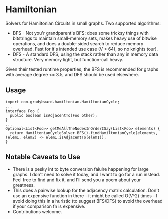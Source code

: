 # Hamiltonian

Solvers for Hamiltonian Circuits in small graphs. Two supported algorithms:

* BFS - Not you'r grandparent's BFS: does some tricksy things with bitstrings to maintain small-memory sets, makes heavy use of bitwise operations, and does a double-sided search to reduce memory overhead. Fast for it's intended use case (V < 64), so no knights tour).
* DFS - A standard DFS, using the stack rather than any in memory data structure. Very memory light, but function-call heavy.

Given their tested runtime properties, the BFS is recommended for graphs with average degree <= 3.5, and DFS should be used elsewhere.

## Usage

```
import com.gradybward.hamiltonian.HamiltonianCycle;
...
interface Foo {
  public boolean isAdjacentTo(Foo other);
}
...
Optional<List<Foo>> getMeAllTheNodesInOrderISay(List<Foo> elements) {
  return HamiltonianCycleSolver.BFS().findHamiltonianCycle(elements, (elem1, elem2) -> elem1.isAdjacentTo(elem1));
}
```

## Notable Caveats to Use

* There is a pesky int to byte conversion faiulre happening for large graphs. I don't need to solve it today, and I want to go for a run instead. Feel free to find and fix it, and I'll send you a poem about your greatness.
* This does a pairwise lookup for the adjacency matrix calculation. Don't use an expensive function in there - it might be called O(V^2) times - I avoid doing this in a huristic (to suggest BFS/DFS) to avoid the overhead if your comparison fn is expensive. 
* Contributions welcome.

